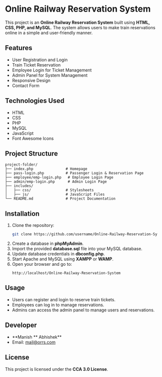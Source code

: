 # Online Railway Reservation System

This project is an **Online Railway Reservation System** built using **HTML, CSS, PHP, and MySQL**. The system allows users to make train reservations online in a simple and user-friendly manner.

## Features

- User Registration and Login
- Train Ticket Reservation
- Employee Login for Ticket Management
- Admin Panel for System Management
- Responsive Design
- Contact Form

## Technologies Used

- HTML
- CSS
- PHP
- MySQL
- JavaScript
- Font Awesome Icons

## Project Structure

```
project-folder/
├── index.php               # Homepage
├── pass-login.php          # Passenger Login & Reservation Page
├── employee/emp-login.php   # Employee Login Page
├── admin/emp-login.php      # Admin Login Page
├── includes/
│   ├── css/                # Stylesheets
│   ├── js/                 # JavaScript Files
└── README.md               # Project Documentation
```

## Installation

1. Clone the repository:
   ```bash
   git clone https://github.com/username/Online-Railway-Reservation-System.git
   ```
2. Create a database in **phpMyAdmin**.
3. Import the provided **database.sql** file into your MySQL database.
4. Update database credentials in **dbconfig.php**.
5. Start Apache and MySQL using **XAMPP** or **WAMP**.
6. Open your browser and go to:
   ```
   http://localhost/Online-Railway-Reservation-System
   ```

## Usage

- Users can register and login to reserve train tickets.
- Employees can log in to manage reservations.
- Admins can access the admin panel to manage users and reservations.

## Developer

- \*\*Manish \*\* Abhishek\*\*
- Email: [mail@orrs.com](manish\:msharma.dev04@gmail.com)


## License

This project is licensed under the **CCA 3.0 License**.

